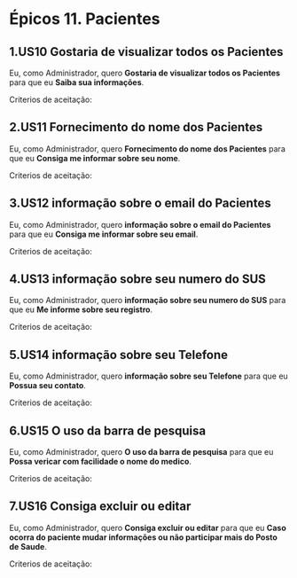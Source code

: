 # Épicos 11. Pacientes 
 
## 1.US10 Gostaria de visualizar todos os Pacientes
Eu, como Administrador, quero **Gostaria de visualizar todos os Pacientes** para que eu **Saiba sua informações**.
<p>Criterios de aceitação:</p>

## 2.US11 Fornecimento do nome dos Pacientes
Eu, como Administrador, quero **Fornecimento do nome dos Pacientes** para que eu **Consiga me informar sobre seu nome**.
<p>Criterios de aceitação:</p>

## 3.US12 informação sobre o email do Pacientes
Eu, como Administrador, quero **informação sobre o email do Pacientes** para que eu **Consiga me informar sobre seu email**.
<p>Criterios de aceitação:</p>

## 4.US13 informação sobre seu numero do SUS
Eu, como Administrador, quero **informação sobre seu numero do SUS** para que eu **Me informe sobre seu registro**.
<p>Criterios de aceitação:</p>

## 5.US14 informação sobre seu Telefone
Eu, como Administrador, quero **informação sobre seu Telefone** para que eu **Possua seu contato**.
<p>Criterios de aceitação:</p>

## 6.US15 O uso da barra de pesquisa
Eu, como Administrador, quero **O uso da barra de pesquisa** para que eu **Possa vericar com facilidade o nome do medico**.
<p>Criterios de aceitação:</p>

## 7.US16 Consiga excluir ou editar
Eu, como Administrador, quero **Consiga excluir ou editar** para que eu **Caso ocorra do paciente mudar informações ou não participar mais do Posto de Saude**.
<p>Criterios de aceitação:</p>